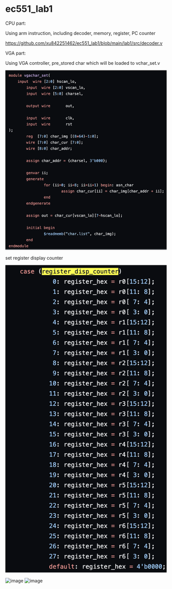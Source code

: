 # ec551_lab1

CPU part: </br> 

Using arm instruction, including decoder, memory, register, PC counter</br>

https://github.com/xu842251462/ec551_lab1/blob/main/lab1/src/decoder.v</br>


VGA part: </br>

Using VGA controller, pre_stored char which will be loaded to vchar_set.v</br>

![alt text](https://github.com/xu842251462/ec551_lab1/blob/main/lab1/Screen%20Shot%202023-01-24%20at%206.18.06%20PM.png)</br>

set register display counter

![alt text](https://github.com/xu842251462/ec551_lab1/blob/main/lab1/Screen%20Shot%202023-01-24%20at%207.42.46%20PM.png)</br>

<img width="614" alt="image" src="https://user-images.githubusercontent.com/39841029/214455277-a3c12a2e-5c7e-4d56-a42e-1b9a0ed0afa0.png">

<img width="801" alt="image" src="https://user-images.githubusercontent.com/39841029/214455877-92215769-d815-4666-9985-7bd2276f6082.png">

